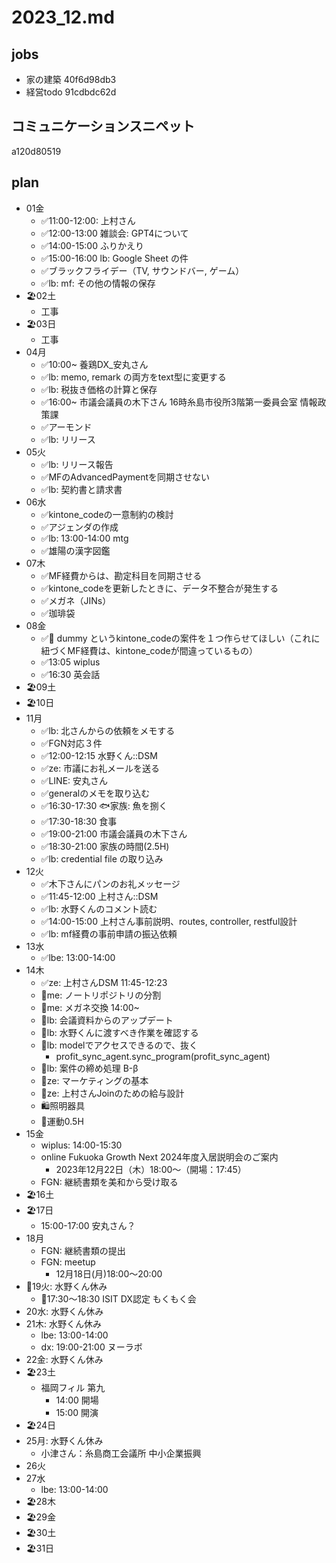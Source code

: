 # 2023_12.md
## jobs
- 家の建築 40f6d98db3
- 経営todo 91cdbdc62d

## コミュニケーションスニペット
a120d80519

## plan
- 01金
  - ✅11:00-12:00: 上村さん
  - ✅12:00-13:00 雑談会: GPT4について
  - ✅14:00-15:00 ふりかえり
  - ✅15:00-16:00 lb: Google Sheet の件
  - ✅ブラックフライデー（TV, サウンドバー, ゲーム）
  - ✅lb: mf: その他の情報の保存
- 🏖️02土
  - 工事
- 🏖️03日
  - 工事
- 04月
  - ✅10:00~ 養鶏DX_安丸さん
  - ✅lb: memo, remark の両方をtext型に変更する
  - ✅lb: 税抜き価格の計算と保存
  - ✅16:00~ 市議会議員の木下さん 16時糸島市役所3階第一委員会室 情報政策課
  - ✅アーモンド
  - ✅lb: リリース
- 05火
  - ✅lb: リリース報告
  - ✅MFのAdvancedPaymentを同期させない
  - ✅lb: 契約書と請求書
- 06水
  - ✅kintone_codeの一意制約の検討
  - ✅アジェンダの作成
  - ✅lb: 13:00-14:00 mtg
  - ✅雄陽の漢字図鑑
- 07木
  - ✅MF経費からは、勘定科目を同期させる
  - ✅kintone_codeを更新したときに、データ不整合が発生する
  - ✅メガネ（JINs）
  - ✅珈琲袋
- 08金
  - ✅📣 dummy というkintone_codeの案件を１つ作らせてほしい（これに紐づくMF経費は、kintone_codeが間違っているもの）
  - ✅13:05 wiplus
  - ✅16:30 英会話
- 🏖️09土
- 🏖️10日
- 11月
  - ✅lb: 北さんからの依頼をメモする
  - ✅FGN対応３件
  - ✅12:00-12:15 水野くん::DSM
  - ✅ze: 市議にお礼メールを送る
  - ✅LINE: 安丸さん
  - ✅generalのメモを取り込む
  - ✅16:30-17:30 🐟家族: 魚を捌く
  - ✅17:30-18:30 食事
  - ✅19:00-21:00 市議会議員の木下さん
  - ✅18:30-21:00 家族の時間(2.5H)
  - ✅lb: credential file の取り込み
- 12火
  - ✅木下さんにパンのお礼メッセージ
  - ✅11:45-12:00 上村さん::DSM
  - ✅lb: 水野くんのコメント読む
  - ✅14:00-15:00 上村さん事前説明、routes, controller, restful設計
  - ✅lb: mf経費の事前申請の振込依頼
- 13水
  - ✅lbe: 13:00-14:00
- 14木
  - ✅ze: 上村さんDSM 11:45-12:23
  - 📌me: ノートリポジトリの分割
  - 📌me: メガネ交換 14:00~
  - 📌lb: 会議資料からのアップデート
  - 📌lb: 水野くんに渡すべき作業を確認する
  - 📌lb: modelでアクセスできるので、抜く
    - profit_sync_agent.sync_program(profit_sync_agent)
  - 📌lb: 案件の締め処理 B-β
  - 📌ze: マーケティングの基本
  - 📌ze: 上村さんJoinのための給与設計
  - 🛍️照明器具
  - 💪運動0.5H
- 15金
  - wiplus: 14:00-15:30
  - online Fukuoka Growth Next 2024年度入居説明会のご案内
    - 2023年12月22日（木）18:00～（開場：17:45）
  - FGN: 継続書類を美和から受け取る
- 🏖️16土
- 🏖️17日
  - 15:00-17:00 安丸さん？
- 18月
  - FGN: 継続書類の提出
  - FGN: meetup
    - 12月18日(月)18:00～20:00
- 🍰19火: 水野くん休み
  - 📌17:30〜18:30 ISIT DX認定 もくもく会
- 20水: 水野くん休み
- 21木: 水野くん休み
  - lbe: 13:00-14:00
  - dx: 19:00-21:00 ヌーラボ
- 22金: 水野くん休み
- 🏖️23土
  - 福岡フィル 第九
    - 14:00 開場
    - 15:00 開演
- 🏖️24日
- 25月: 水野くん休み
  - 小津さん：糸島商工会議所 中小企業振興
- 26火
- 27水
  - lbe: 13:00-14:00
- 🏖️28木
- 🏖️29金
- 🏖️30土
- 🏖️31日

